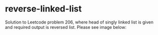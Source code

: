 # reverse-linked-list
Solution to Leetcode problem 206, where head of singly linked list is given and required output is reversed list.
Please see image below:
